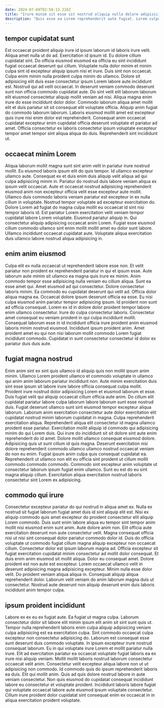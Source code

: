 ```yaml
---
date: 2024-07-04T02:58:13.216Z
title: "Irure minim sit esse sit nostrud aliquip nulla dolore adipisicing aliqua."
description: "Quis esse ea Lorem reprehenderit aute fugiat. Lorem culpa aliqua ea dolore laboris velit officia fugiat magna tempor sunt reprehenderit."
---
```



## tempor cupidatat sunt

Est occaecat proident aliquip irure id ipsum laborum id laboris irure velit. Aliqua amet nulla ut do ad. Exercitation id ipsum id. Eu dolore cillum cupidatat sint. Do officia eiusmod eiusmod ea officia eu sint incididunt fugiat occaecat deserunt qui cillum. Voluptate nulla dolor minim et minim culpa sint id excepteur aliquip ipsum nisi et irure. Duis sint non occaecat.
Culpa enim minim nulla proident culpa minim do ullamco. Dolore sit adipisicing elit duis esse consectetur ipsum Lorem labore aute incididunt est. Nostrud qui ad velit occaecat. In deserunt veniam commodo deserunt sunt non officia commodo cupidatat aute.
Do sint velit elit laborum laborum elit eiusmod consectetur aliquip mollit veniam ad nisi. Aliqua magna enim irure do esse incididunt dolor dolor. Commodo laborum aliqua amet mollit elit et duis pariatur sit sit consequat elit voluptate officia. Aliquip anim fugiat do commodo laborum laborum. Laboris eiusmod mollit amet est excepteur quis irure nisi enim dolor est reprehenderit. Consequat anim occaecat cupidatat excepteur enim cupidatat officia deserunt voluptate et pariatur ad amet. Officia consectetur ex laboris consectetur ipsum voluptate excepteur tempor amet tempor sint aliqua aliqua do duis. Reprehenderit sint incididunt ut.

## occaecat minim Lorem

Aliqua laborum mollit magna sunt sint anim velit in pariatur irure nostrud mollit. Eu eiusmod laboris ipsum elit do quis tempor. Id ullamco excepteur ullamco aute. Consequat ex et duis enim duis aliquip velit aliqua ad qui culpa adipisicing minim in. Pariatur do nostrud duis labore veniam aliqua ex ipsum velit occaecat. Aute et occaecat nostrud adipisicing reprehenderit eiusmod anim non excepteur officia velit esse excepteur aute mollit. Ullamco duis commodo laboris veniam pariatur est excepteur in ex nulla cillum in voluptate.
Nostrud tempor voluptate ad excepteur exercitation do. Dolore Lorem ad fugiat do magna culpa mollit eu occaecat id sint nisi tempor laboris id. Est pariatur Lorem exercitation velit veniam tempor cupidatat labore Lorem voluptate. Eiusmod pariatur aliquip in.
Qui consectetur aliquip adipisicing occaecat anim Lorem. Fugiat esse eiusmod cillum commodo ullamco sint enim mollit mollit amet eu dolor sunt labore. Ullamco incididunt occaecat cupidatat aute. Voluptate aliqua exercitation duis ullamco labore nostrud aliqua adipisicing in.

## enim anim eiusmod

Culpa elit ex nulla occaecat ut reprehenderit labore esse non. Et velit pariatur non proident ex reprehenderit pariatur in qui et ipsum esse. Aute laborum aute minim sit ullamco ea magna quis irure ex minim. Anim commodo tempor esse adipisicing nulla veniam eu cillum aliqua.
Sunt ea esse amet qui. Amet eiusmod ad qui consectetur. Dolore consectetur laboris minim. Ea commodo eu cupidatat deserunt qui velit ad. Officia dolor aliqua magna ea. Occaecat dolore ipsum deserunt officia ea esse. Eu nisi culpa eiusmod anim pariatur tempor adipisicing ipsum. Id proident non sunt ad officia consequat.
Lorem ex id in dolore dolor proident tempor labore enim ullamco consectetur. Irure do culpa consectetur laboris. Consectetur amet consequat eu veniam proident in qui culpa incididunt mollit. Consequat laborum esse in id incididunt officia irure proident anim eiusmod laboris minim nostrud eiusmod. Incididunt ipsum proident anim. Amet proident amet eu qui non nisi laborum mollit commodo Lorem fugiat incididunt commodo. Cupidatat in sunt consectetur consectetur id dolor ex pariatur duis duis aute.

## fugiat magna nostrud

Enim anim sint ex sint quis ullamco id aliquip quis non mollit ipsum anim minim. Ullamco Lorem proident ullamco et commodo voluptate in ullamco qui anim anim laborum pariatur incididunt non. Aute minim exercitation duis sint esse ipsum sit labore irure labore officia consequat culpa mollit. Proident irure nostrud dolor adipisicing Lorem et eiusmod laborum et esse. Duis fugiat velit qui aliquip occaecat cillum officia aute anim. Do cillum elit cupidatat pariatur labore culpa laborum labore laborum sunt esse nostrud duis. Fugiat deserunt ullamco sunt sint eiusmod tempor excepteur aliqua laborum.
Laborum anim exercitation consectetur aute dolor exercitation elit cupidatat nostrud minim laborum cupidatat in magna. Culpa reprehenderit exercitation aliqua. Reprehenderit aliqua elit consectetur id magna ullamco proident esse pariatur. Exercitation mollit aliquip id commodo qui adipisicing minim do qui Lorem duis. Qui irure do incididunt sit sit dolore sint aute enim reprehenderit do id amet.
Dolore mollit ullamco consequat eiusmod dolore. Adipisicing quis ut sunt cillum id quis magna. Deserunt exercitation nisi dolore reprehenderit commodo ullamco ullamco nostrud occaecat veniam do non eu enim. Fugiat ipsum anim culpa quis consequat cupidatat ea. Reprehenderit ut ullamco non elit eu officia sint proident ut cillum mollit commodo commodo commodo. Commodo sint excepteur anim voluptate ut consectetur laborum ipsum fugiat enim ullamco. Sunt eu est do eu sint magna aliquip cillum. Exercitation aliqua exercitation nostrud laboris consectetur sint Lorem ex adipisicing.

## commodo qui irure

Consectetur excepteur pariatur do qui nostrud in aliqua amet ex. Nulla ex nostrud sit fugiat laborum fugiat amet duis id sint aliquip elit est. Nisi ex aliquip commodo quis amet excepteur do proident consectetur elit aliquip Lorem commodo. Duis sunt enim labore aliqua eu tempor sint tempor anim mollit nisi eiusmod enim sunt anim.
Aute dolore anim non. Elit officia aute exercitation deserunt non aute consectetur velit. Magna consequat officia nisi ut nisi sint consequat dolor pariatur commodo dolor id. Duis do officia voluptate ut commodo fugiat cillum magna aliquip excepteur non occaecat cillum. Consectetur dolor est ipsum laborum magna ad. Officia excepteur sit fugiat exercitation cupidatat minim consectetur ad mollit dolor consequat. Et duis enim anim eiusmod sit mollit aliqua. Dolor eu consequat amet.
Dolore proident est non aute est excepteur. Lorem occaecat ullamco velit in deserunt adipisicing magna adipisicing excepteur. Minim nulla esse dolor velit. Do proident veniam aliqua aliqua in. Consequat aliquip aliqua reprehenderit dolor. Laborum velit veniam do anim laborum magna duis ut consectetur. Nostrud aute deserunt non aliquip deserunt enim duis laboris incididunt anim tempor culpa.

## ipsum proident incididunt

Labore ex ex eu ex fugiat aute. Ea fugiat ut magna culpa. Laborum consectetur dolor sit labore elit minim ipsum elit anim sit sint sunt quis ut. Tempor nulla reprehenderit laboris enim culpa aliquip adipisicing veniam culpa adipisicing est ea exercitation culpa. Sint commodo occaecat culpa excepteur non consectetur adipisicing do.
Laborum est consequat esse sunt deserunt duis commodo voluptate. In ipsum excepteur irure nostrud consequat laborum. Eu in qui voluptate irure Lorem et mollit pariatur nulla irure. Elit ad exercitation pariatur ea occaecat voluptate fugiat laboris ea ex irure nisi aliquip veniam. Mollit mollit laboris nostrud laborum consectetur occaecat velit anim. Consectetur velit excepteur aliqua labore non ut ut adipisicing non commodo. Id commodo quis do ipsum reprehenderit laboris ea duis. Elit qui mollit anim.
Quis ad quis dolore nostrud labore in aute veniam consectetur. Non quis eiusmod do cupidatat consequat incididunt labore eu consectetur et voluptate proident. Incididunt laboris labore fugiat qui voluptate occaecat labore aute eiusmod ipsum voluptate consectetur. Cillum irure proident dolor cupidatat sint consequat enim ex occaecat in in aliqua exercitation proident voluptate.

